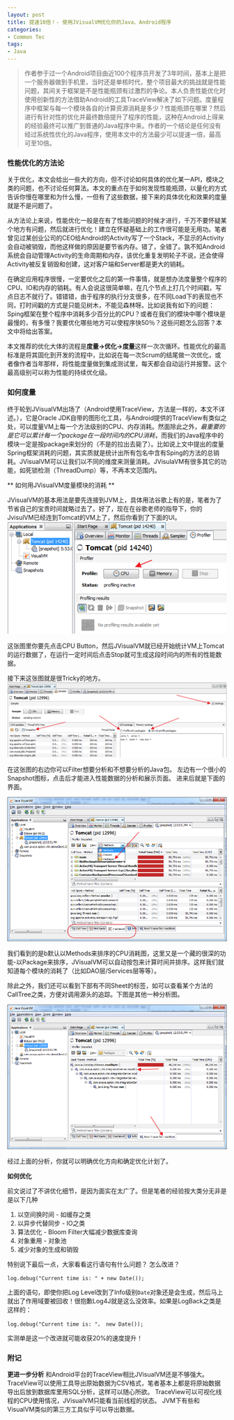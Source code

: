 ```yaml
---
layout: post
title: 提速10倍！- 使用JVisualVM优化你的Java、Android程序
categories:
- Common Tec
tags:
- Java
---
```


> 作者参于过一个Android项目由近100个程序员开发了3年时间，基本上是把一个服务器做到手机里，当时还是单核时代，整个项目最大的挑战就是性能问题，其间关于框架是不是性能瓶颈有过激烈的争论。本人负责性能优化时使用创新性的方法借助Android的工具TraceView解决了如下问题。度量程序中框架与每一个模块各自的计算资源消耗是多少？性能瓶颈在哪里？然后进行有针对性的优化并最终数倍提升了程序的性能，这种在Android上得来的经验最终可以推广到普通的Java程序中来。作者的一个结论是任何没有经过系统性优化的Java程序，使用本文中的方法最少可以提速一倍，最高可至10倍。

### 性能优化的方法论

关于优化，本文会给出一些大的方向，但不讨论如何具体的优化某一API，模块之类的问题，也不讨论任何算法。本文的重点在于如何发现性能瓶颈，以量化的方式告诉你慢在哪里和为什么慢，一但有了这些数据，接下来的具体优化和效果的度量就是不是问题了。

从方法论上来说，性能优化一般是在有了性能问题的时候才进行，千万不要怀疑某个地方有问题，然后就进行优化！建立在怀疑基础上的工作很可能是无用功。笔者曾见过某创业公司的CEO给Android的Activity写了一个Stack，不显示的Activity会自动被销毁，而他这样做的原因是要节省内存。错了，全错了。孰不知Android系统会自动管理Activity的生命周期和内存，该优化重复发明轮子不说，还会使得Activity被反复销毁和创建，这对客户端和Server都是更大的销耗。

在确定应用程序很慢，一定要优化之后的第一件事情，就是想办法度量整个程序的CPU、IO和内存的销耗。有人会说这很简单嘛，在几个节点上打几个时间戳，写点日志不就行了。错错错，由于程序的执行分支很多，在不同Load下的表现也不同，打时间戳的方式是只能见树木，不能见森林呀。比如说我有如下的问题：Sping框架在整个程序中消耗多少百分比的CPU？或者在我们的模块中哪个模块是最慢的，有多慢？我要优化哪些地方可以使程序快50％？这些问题怎么回答？本文中将给出答案。

本文推荐的优化大体的流程是**度量->优化->度量**这样一次次循环。性能优化的最高标准是将其固化到开发的流程中，比如说在每一次Scrum的结尾做一次优化，或者像作者当年那样，将性能度量做到集成测试里，每天都会自动运行并报警。这个最高级别可以称为性能的持续优化级。

### 如何度量

终于轮到JVisualVM出场了（Android使用TraceView，方法是一样的，本文不详述。），它是Oracle
JDK自带的图形化工具，与Android提供的TraceView有类似之处，可以度量VM上每一个方法级别的CPU、内存消耗。然面除此之外，_最重要的是它可以累计每一个package在一段时间内的CPU消耗_，而我们的Java程序中的模块一定是按package来划分的（不是的拉出去毙了）。比如说上文中提出的度量Spring框架消耗的问题，其实质就是统计出所有包名中含有Sping的方法的总销耗。JVisualVM可以让我们以不同的维度来测量消耗。JVisulaVM有很多其它的功能，如死锁检测（ThreadDump）等，不再本文范围内。

** 如何用JVisualVM度量模块的消耗 **

JVisualVM的基本用法是要先连接到JVM上，具体用法谷歌上有的是，笔者为了节省自己的宝贵时间就略过去了。好了，现在在谷歌老师的指导下，你的JvisulVM已经连到Tomcat的VM上了，然后你看到了下面的UI。
![](/media/pic2015/0625-0.png)

这张图里你要先点击CPU Button，然后JVisualVM就已经开始统计VM上Tomcat的运行数据了，在运行一定时间后点击Stop就可生成这段时间内的所有的性能数据。

接下来这张图就是很Tricky的地方。
![](/media/pic2015/0625-1.png)

在这张图的右边你可以Filter想要分析和不想要分析的Java包。
左边有一个很小的Snapshot图标，点击后才能进入性能数据的分析和展示页面。
进来后就是下面的界面。

![](/media/pic2015/0625-2.png)

我们看到的是b默认以Methods来排序的CPU消耗图，这里又是一个藏的很深的功能-以Package来排序，JVisualVM可以自动按包来计算时间并排序。这样我们就知道每个模块的消耗了（比如DAO层/Services层等等）。

除此之外，我们还可以看到下部有不同Sheet的标签，如可以查看某个方法的CallTree之类，方便对调用源头的追踪。下图是其他一种分析图。

![](/media/pic2015/0625-3.png)

经过上面的分析，你就可以明确优化方向和确定优化计划了。

**如何优化**

前文说过了不讲优化细节，是因为面实在太广了。但是笔者的经验按大类分无非是是以下几种

1. 以空间换时间 - 如缓存之类
2. 以异步代替同步 - IO之类
3. 算法优化 - Bloom Filter大幅减少数据库查询
4. 对象重用 - 对象池
5. 减少对象的生成和销毁

特别说下最后一点，大家看看这行语句有什么问题？ 怎么改进？
```
log.debug("Current time is: " + new Date());
````
上面的语句，即使你把Log Level改到了Info级别`Date`对象还是会生成，然后马上就出了作用域要被回收！很抱歉Log4J就是这么没效率。如果是LogBack之类是这样的：
```
log.debug("Current time is: "， new Date());
````
实测单是这一个改进就可能收获20%的速度提升！

### 附记

**更进一步分析**
和Android平台的TraceView相比JVisualVM还是不够强大。TraceView可以使用工具导出原始数据为CSV格式，笔者基本上都是将原始数据导出后放到数据库里用SQL分析，这样可以随心所欲。
TraceView可以可视化线程的CPU使用情况，JVisualVM只能看当前线程的状态。
JVM下有些和VisualVM类似的第三方工具似乎可以导出数据。

